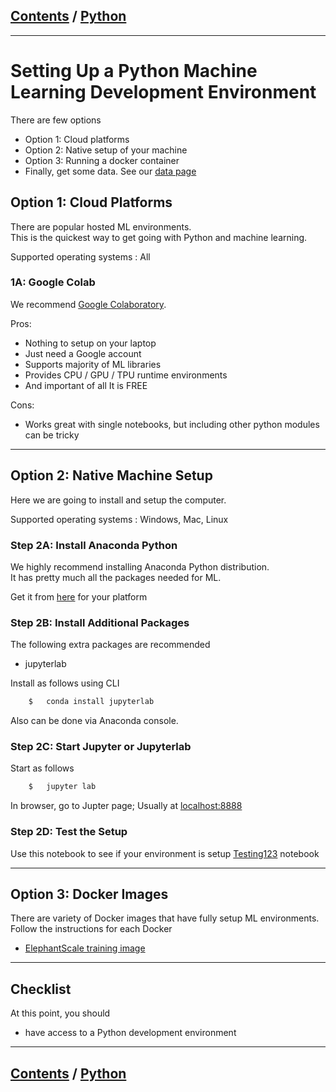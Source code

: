 <link rel='stylesheet' href='../assets/css/main.css'/>

## [Contents](../contents.md) / [Python](0-README.md)

---

# Setting Up a Python Machine Learning Development Environment

There are few options

- Option 1: Cloud platforms
- Option 2: Native setup of your machine
- Option 3: Running a docker container
- Finally, get some data.  See our [data page](../data.md)

## Option 1: Cloud Platforms

There are popular hosted ML environments.  
This is the quickest way to get going with Python and machine learning.

Supported operating systems : All

### 1A: Google Colab

We recommend [Google Colaboratory](https://colab.research.google.com/).

Pros:

- Nothing to setup on your laptop
- Just need a Google account
- Supports majority of ML libraries
- Provides CPU / GPU / TPU runtime environments
- And important of all It is FREE

Cons:

- Works great with single notebooks, but including other python modules can be tricky

---

## Option 2: Native Machine Setup

Here we are going to install and setup the computer.

Supported operating systems : Windows, Mac, Linux

### Step 2A: Install Anaconda Python

We highly recommend installing Anaconda Python distribution.  
It has pretty much all the packages needed for ML.

Get it from [here](https://www.anaconda.com/) for your platform

### Step 2B:  Install Additional Packages

The following extra packages are recommended

- jupyterlab

Install as follows using CLI

```bash
    $   conda install jupyterlab
```

Also can be done via Anaconda console.

### Step 2C: Start Jupyter or Jupyterlab

Start as follows

```bash
    $   jupyter lab
```

In browser, go to Jupter page;  Usually at [localhost:8888](http://localhost:8888)


### Step 2D: Test the Setup

Use this notebook to see if your environment is setup
[Testing123](https://github.com/elephantscale/learning-path-for-ML-labs/blob/master/python/1-testing-123.ipynb) notebook

---


## Option 3: Docker Images

There are variety of Docker images that have fully setup ML environments.  
Follow the instructions for each Docker

- [ElephantScale training image](https://hub.docker.com/r/elephantscale/es-training)

---

## Checklist

At this point, you should

- have access to a Python development environment

---

## [Contents](../contents.md) / [Python](0-README.md)

